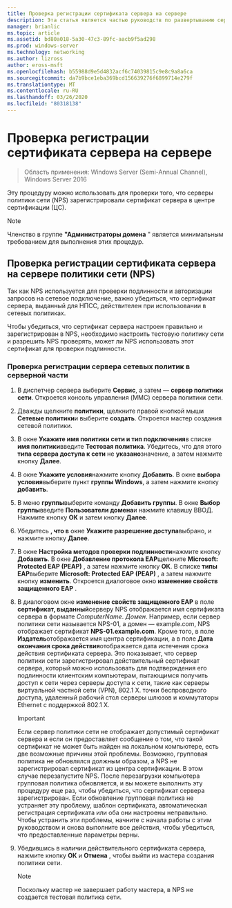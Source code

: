 ```yaml
---
title: Проверка регистрации сертификата сервера на сервере
description: Эта статья является частью руководств по развертыванию сертификатов сервера для беспроводных и беспроводных развертываний 802.1 X.
manager: brianlic
ms.topic: article
ms.assetid: bd80a018-5a30-47c3-89fc-aacb9f5ad298
ms.prod: windows-server
ms.technology: networking
ms.author: lizross
author: eross-msft
ms.openlocfilehash: b55988d9e5d4832acf6c74039815c9e8c9a8a6ca
ms.sourcegitcommit: da7b9bce1eba369bcd156639276f6899714e279f
ms.translationtype: MT
ms.contentlocale: ru-RU
ms.lasthandoff: 03/26/2020
ms.locfileid: "80318138"
---
```

# <a name="verify-server-enrollment-of-a-server-certificate"></a>Проверка регистрации сертификата сервера на сервере

>Область применения: Windows Server (Semi-Annual Channel), Windows Server 2016

Эту процедуру можно использовать для проверки того, что серверы политики сети (NPS) зарегистрировали сертификат сервера в центре сертификации (ЦС).   
  
>[!NOTE]  
>Членство в группе **"Администраторы домена** " является минимальным требованием для выполнения этих процедур.  
  
## <a name="verify-network-policy-server-nps-enrollment-of-a-server-certificate"></a>Проверка регистрации сертификата сервера на сервере политики сети (NPS)  
  
Так как NPS используется для проверки подлинности и авторизации запросов на сетевое подключение, важно убедиться, что сертификат сервера, выданный для НПСС, действителен при использовании в сетевых политиках.  
  
Чтобы убедиться, что сертификат сервера настроен правильно и зарегистрирован в NPS, необходимо настроить тестовую политику сети и разрешить NPS проверять, может ли NPS использовать этот сертификат для проверки подлинности.  
  
### <a name="to-verify-nps-enrollment-of-a-server-certificate"></a>Проверка регистрации сервера сетевых политик в серверной части  
  
1.  В диспетчер сервера выберите **Сервис**, а затем — **сервер политики сети**. Откроется консоль управления (MMC) сервера политики сети.  
  
2.  Дважды щелкните **политики**, щелкните правой кнопкой мыши **Сетевые политики**и выберите **создать**. Откроется мастер создания сетевой политики.  
  
3.  В окне **Укажите имя политики сети и тип подключения**в списке **имя политики**введите **Тестовая политика**. Убедитесь, что для этого **типа сервера доступа к сети** не **указано**значение, а затем нажмите кнопку **Далее**.  
  
4.  В окне **Укажите условия**нажмите кнопку **Добавить**. В окне **выбора условия**выберите пункт **группы Windows**, а затем нажмите кнопку **добавить**.  
  
5.  В меню **группы**выберите команду **Добавить группы**. В окне **Выбор группы**введите **Пользователи домена**и нажмите клавишу ВВОД. Нажмите кнопку **ОК** и затем кнопку **Далее**.  
  
6.  Убедитесь **, что в** окне **Укажите разрешение доступа**выбрано, и нажмите кнопку **Далее**.  
  
7.  В окне **Настройка методов проверки подлинности**нажмите кнопку **Добавить**. В окне **Добавление протокола EAP**щелкните **Microsoft: Protected EAP (PEAP)** , а затем нажмите кнопку **ОК**. В списке **типы EAP**выберите **Microsoft: Protected EAP (PEAP)** , а затем нажмите кнопку **изменить**. Откроется диалоговое окно **изменение свойств защищенного EAP** .  
  
8.  В диалоговом окне **изменение свойств защищенного EAP** в поле **сертификат, выданный**серверу NPS отображается имя сертификата сервера в формате *ComputerName*. *Домен*. Например, если сервер политики сети называется NPS-01, а домен — example.com, NPS отображает сертификат **NPS-01.example.com**. Кроме того, в поле **Издатель**отображается имя центра сертификации, а в поле **Дата окончания срока действия**отображается дата истечения срока действия сертификата сервера. Это показывает, что сервер политики сети зарегистрировал действительный сертификат сервера, который можно использовать для подтверждения его подлинности клиентским компьютерам, пытающимся получить доступ к сети через серверы доступа к сети, такие как серверы виртуальной частной сети (VPN), 802.1 X. точки беспроводного доступа, удаленный рабочий стол серверы шлюзов и коммутаторы Ethernet с поддержкой 802.1 X.  
  
    > [!IMPORTANT]  
    > Если сервер политики сети не отображает допустимый сертификат сервера и если он предоставляет сообщение о том, что такой сертификат не может быть найден на локальном компьютере, есть две возможные причины этой проблемы. Возможно, групповая политика не обновлялся должным образом, а NPS не зарегистрировал сертификат из центра сертификации. В этом случае перезапустите NPS. После перезагрузки компьютера групповая политика обновляется, и вы можете выполнить эту процедуру еще раз, чтобы убедиться, что сертификат сервера зарегистрирован. Если обновление групповая политика не устраняет эту проблему, шаблон сертификата, автоматическая регистрация сертификата или оба они настроены неправильно. Чтобы устранить эти проблемы, начните с начала работы с этим руководством и снова выполните все действия, чтобы убедиться, что предоставленные параметры верны.  
  
9. Убедившись в наличии действительного сертификата сервера, нажмите кнопку **ОК** и **Отмена** , чтобы выйти из мастера создания политики сети.  
  
    > [!NOTE]  
    > Поскольку мастер не завершает работу мастера, в NPS не создается тестовая политика сети.  
  


